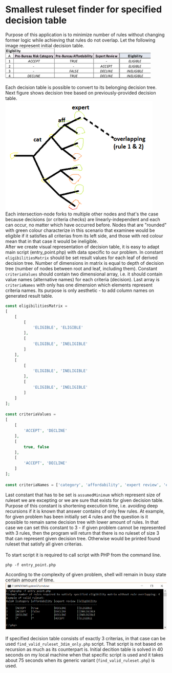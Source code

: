 # Smallest ruleset finder for specified decision table<br/>
Purpose of this application is to minimize number of rules without changing former logic while achieving that rules do not overlap.
Let the following image represent initial decision table.<br/>
![Initial decision table](/images/decision_table.png?raw=true "Initial decision table which may not be optimized (number of rules can be minimized or rule-overlapping can be avoided)")
<br/>
<br/>
Each decision table is possible to convert to its belonging decision tree. Next figure shows decision tree based on previously-provided decision table.<br/>
![Derived decision tree](/images/decision_tree.png?raw=true "Decision tree derived from previous decision table.")
<br/>
Each intersection-node forks to multiple other nodes and that's the case because decisions (or criteria checks) are linearly-independent and each can occur, no matter which have occurred before. Nodes that are "rounded" with green colour characterize in this scenario that examinee would be eligible if it satisfies all criterias from its left side, and those with red colour mean that in that case it would be ineligible.<br/>
After we create visual representation of decision table, it is easy to adapt main script (entry_point.php) with data specific to our problem.
In constant ```eligibilitiesMatrix``` should be set result values for each leaf of derived decision tree. Number of dimensions in matrix is equal to depth of decision tree (number of nodes between root and leaf, including them).
Constant ```criteriaValues``` should contain two dimensional array, i.e. it should contain value names (alternative names) for each criteria (decision).
Last array is ```criteriaNames``` with only has one dimension which elements represent criteria names. Its purpose is only aesthetic - to add column names on generated result table.
```php
const eligibilitiesMatrix =
[
    [
        [
            'ELIGIBLE', 'ELIGIBLE'
        ],
        [
            'ELIGIBLE', 'INELIGIBLE'
        ]
    ],
    [
        [
            'ELIGIBLE', 'INELIGIBLE'
        ],
        [
            'ELIGIBLE', 'INELIGIBLE'
        ]
    ]
];

const criteriaValues =
[
    [
        'ACCEPT', 'DECLINE'
    ],
    [
        true, false
    ],
    [
        'ACCEPT', 'DECLINE'
    ]
];

const criteriaNames = ['category', 'affordability', 'expert review', 'eligibility'];
```
Last constant that has to be set is ```assumedMinimum``` which represent size of ruleset we are excepting or we are sure that exists for given decision table. Purpose of this constant is shortening execution time, i.e. avoiding deep recursions if it is known that answer contains of only few rules. At example, for given problem has been initially set 4 rules and the question is it possible to remain same decision tree with lower amount of rules. In that case we can set this constant to 3 - if given problem cannot be represented with 3 rules, then the program will return that there is no ruleset of size 3 that can represent given decision tree. Otherwise would be printed found ruleset that satisfy all given criterias.
<br/>
<br/>
To start script it is required to call script with PHP from the command line.
```shell
php -f entry_point.php
```
According to the complexity of given problem, shell will remain in busy state certain amount of time.
![Output after execution of script](/images/output_no_overlapping_ruleset.png?raw=true "Output after successful execution of script")
<br/>
<br/>
If specified decision table consists of exactly 3 criterias, in that case can be used ```find_valid_ruleset_3dim_only.php``` script. That script is not based on recursion as much as its counterpart is. Initial decition table is solved in 40 seconds on my local machine when that specific script is used and it takes about 75 seconds when its generic variant (```find_valid_ruleset.php```) is used.
